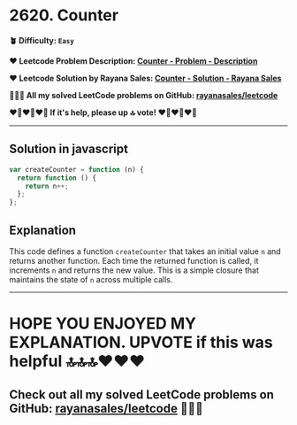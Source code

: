 # 2620. Counter

**🪴 Difficulty: `Easy`**

**❤️ Leetcode Problem Description: [Counter - Problem - Description](https://leetcode.com/problems/counter/description/)**

**❤️ Leetcode Solution by Rayana Sales: [Counter - Solution - Rayana Sales](https://leetcode.com/problems/counter/solutions/5723006/simple-beginner-friendly-javascript-solution-explanation/)**

**💁🏻‍♀️ All my solved LeetCode problems on GitHub: [rayanasales/leetcode](https://github.com/rayanasales/leetcode)**

**❤️‍🔥❤️‍🔥❤️‍🔥 If it's help, please up 🔝 vote! ❤️‍🔥❤️‍🔥❤️‍🔥**

---

## Solution in javascript

```javascript
var createCounter = function (n) {
  return function () {
    return n++;
  };
};
```

## Explanation

This code defines a function `createCounter` that takes an initial value `n` and returns another function. Each time the returned function is called, it increments `n` and returns the new value. This is a simple closure that maintains the state of `n` across multiple calls.

---

# **HOPE YOU ENJOYED MY EXPLANATION. UPVOTE if this was helpful 🔝🔝🔝❤️❤️❤️**

## **Check out all my solved LeetCode problems on GitHub: [rayanasales/leetcode](https://github.com/rayanasales/leetcode) 🤙😚🤘**
